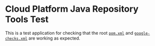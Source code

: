 # Cloud Platform Java Repository Tools Test

This is a test application for checking that the root [`pom.xml`](../pom.xml)
and [`google-checks.xml`](../google-checks.xml) are working as expected.

